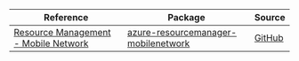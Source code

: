 | Reference | Package | Source |
|---|---|---|
|[Resource Management - Mobile Network](resourcemanager-mobilenetwork-readme.md)|[azure-resourcemanager-mobilenetwork](https://repo1.maven.org/maven2/com/azure/resourcemanager/azure-resourcemanager-mobilenetwork)|[GitHub](https://github.com/Azure/azure-sdk-for-java/blob/main/sdk/mobilenetwork/azure-resourcemanager-mobilenetwork)|
